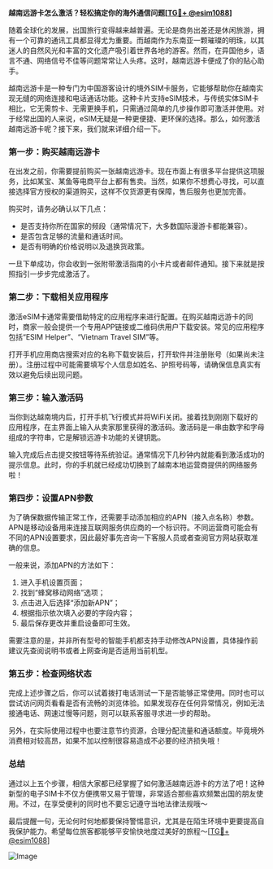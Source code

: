 **越南远游卡怎么激活？轻松搞定你的海外通信问题[[TG💪+ @esim1088](https://t.me/s/esim1088)]**

随着全球化的发展，出国旅行变得越来越普遍。无论是商务出差还是休闲旅游，拥有一个可靠的通讯工具都显得尤为重要。而越南作为东南亚一颗璀璨的明珠，以其迷人的自然风光和丰富的文化遗产吸引着世界各地的游客。然而，在异国他乡，语言不通、网络信号不佳等问题常常让人头疼。这时，越南远游卡便成了你的贴心助手。

越南远游卡是一种专门为中国游客设计的境外SIM卡服务，它能够帮助你在越南实现无缝的网络连接和电话通话功能。这种卡片支持eSIM技术，与传统实体SIM卡相比，它无需剪卡、无需更换手机，只需通过简单的几步操作即可激活并使用。对于经常出国的人来说，eSIM无疑是一种更便捷、更环保的选择。那么，如何激活越南远游卡呢？接下来，我们就来详细介绍一下。

### 第一步：购买越南远游卡

在出发之前，你需要提前购买一张越南远游卡。现在市面上有很多平台提供这项服务，比如某宝、某鱼等电商平台上都有售卖。当然，如果你不想费心寻找，可以直接选择官方授权的渠道购买，这样不仅货源更有保障，售后服务也更加完善。

购买时，请务必确认以下几点：
- 是否支持你所在国家的频段（通常情况下，大多数国际漫游卡都能兼容）。
- 是否包含足够的流量和通话时间。
- 是否有明确的价格说明以及退换货政策。

一旦下单成功，你会收到一张附带激活指南的小卡片或者邮件通知。接下来就是按照指引一步步完成激活了。

### 第二步：下载相关应用程序

激活eSIM卡通常需要借助特定的应用程序来进行配置。在购买越南远游卡的同时，商家一般会提供一个专用APP链接或二维码供用户下载安装。常见的应用程序包括“ESIM Helper”、“Vietnam Travel SIM”等。

打开手机应用商店搜索对应的名称下载安装后，打开软件并注册账号（如果尚未注册）。注册过程中可能需要填写个人信息如姓名、护照号码等，请确保信息真实有效以避免后续出现问题。

### 第三步：输入激活码

当你到达越南境内后，打开手机飞行模式并将WiFi关闭。接着找到刚刚下载好的应用程序，在主界面上输入从卖家那里获得的激活码。激活码是一串由数字和字母组成的字符串，它是解锁远游卡功能的关键钥匙。

输入完成后点击提交按钮等待系统验证。通常情况下几秒钟内就能看到激活成功的提示信息。此时，你的手机就已经成功切换到了越南本地运营商提供的网络服务啦！

### 第四步：设置APN参数

为了确保数据传输正常工作，还需要手动添加相应的APN（接入点名称）参数。APN是移动设备用来连接互联网服务供应商的一个标识符。不同运营商可能会有不同的APN设置要求，因此最好事先咨询一下客服人员或者查阅官方网站获取准确的信息。

一般来说，添加APN的方法如下：
1. 进入手机设置页面；
2. 找到“蜂窝移动网络”选项；
3. 点击进入后选择“添加新APN”；
4. 根据指示依次填入必要的字段内容；
5. 最后保存更改并重启设备即可生效。

需要注意的是，并非所有型号的智能手机都支持手动修改APN设置，具体操作前建议先查阅说明书或者上网查询是否适用当前机型。

### 第五步：检查网络状态

完成上述步骤之后，你可以试着拨打电话测试一下是否能够正常使用。同时也可以尝试访问网页看看是否有流畅的浏览体验。如果发现存在任何异常情况，例如无法接通电话、网速过慢等问题，则可以联系客服寻求进一步的帮助。

另外，在实际使用过程中也要注意节约资源，合理分配流量和通话额度。毕竟境外消费相对较高昂，如果不加以控制很容易造成不必要的经济损失哦！

### 总结

通过以上五个步骤，相信大家都已经掌握了如何激活越南远游卡的方法了吧！这种新型的电子SIM卡不仅方便携带又易于管理，非常适合那些喜欢频繁出国的朋友使用。不过，在享受便利的同时也不要忘记遵守当地法律法规哦～

最后提醒一句，无论何时何地都要保持警惕意识，尤其是在陌生环境中更要提高自我保护能力。希望每位旅客都能够平安愉快地度过美好的旅程～[[TG💪+ @esim1088](https://t.me/s/esim1088)]

![Image](https://i.postimg.cc/4NQfJmqS/Snipaste-2025-05-13-00-14-12.png)